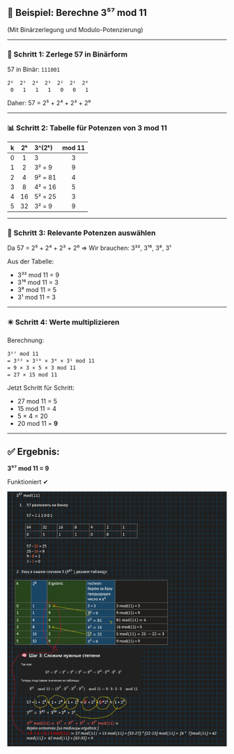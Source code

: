 
## 🔢 Beispiel: Berechne 3⁵⁷ mod 11

(Mit Binärzerlegung und Modulo-Potenzierung)

---

### 🧮 Schritt 1: Zerlege 57 in Binärform

57 in Binär: `111001`

```
2⁶  2⁵  2⁴  2³  2²  2¹  2⁰  
 0   1   1   1   0   0   1
```

Daher:
57 = 2⁵ + 2⁴ + 2³ + 2⁰

---

### 📊 Schritt 2: Tabelle für Potenzen von 3 mod 11

|  k  |  2ᵏ | 3^(2ᵏ)  | mod 11 |
| :-: | :-: | :------ | :----: |
|  0  |  1  | 3       |    3   |
|  1  |  2  | 3² = 9  |    9   |
|  2  |  4  | 9² = 81 |    4   |
|  3  |  8  | 4² = 16 |    5   |
|  4  |  16 | 5² = 25 |    3   |
|  5  |  32 | 3² = 9  |    9   |

---

### 📌 Schritt 3: Relevante Potenzen auswählen

Da
57 = 2⁵ + 2⁴ + 2³ + 2⁰
⇒ Wir brauchen:
3³², 3¹⁶, 3⁸, 3¹

Aus der Tabelle:

* 3³² mod 11 = 9
* 3¹⁶ mod 11 = 3
* 3⁸  mod 11 = 5
* 3¹  mod 11 = 3

---

### ✴️ Schritt 4: Werte multiplizieren

Berechnung:

```
3⁵⁷ mod 11  
= 3³² × 3¹⁶ × 3⁸ × 3¹ mod 11  
= 9 × 3 × 5 × 3 mod 11  
= 27 × 15 mod 11
```

Jetzt Schritt für Schritt:

* 27 mod 11 = 5
* 15 mod 11 = 4
* 5 × 4 = 20
* 20 mod 11 = **9**

---

## ✅ Ergebnis:

**3⁵⁷ mod 11 = 9**

Funktioniert ✔



![alt text](./img/pot.png)